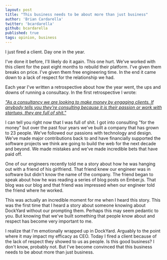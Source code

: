 ```yaml
---
layout: post
title: "This business needs to be about more than just business"
author: 'Brian Cardarella'
twitter: 'bcardarella'
github: bcardarella
published: true
tags: opinion, business
---
```


I just fired a client. Day one in the year.

I've done it before, I'll likely do it again. This one hurt. We've
worked with this client for the past eight months to rebuild their
platform. I've given them breaks on price. I've given them free
engineering time. In the end it came down to a lack of respect for the
relationship we had.

Each year I've written a retrospective about how the year went, the ups
and downs of running a consultacy. In the first retrospective I wrote:

[*"As a consultancy we are looking to make money by engaging clients. If
anybody tells you they're consulting because it is their passion or work
with startups, they are full of shit."*][shit]

I can tell you right now that I was full of shit. I got into consulting
"for the money" but over the past four years we've built a company that
has grown to 23 people. We've followed our passions with technology and
design. We've made major contributions back to and have financially
supported the software projects we think are going to build the web for
the next decade and beyond. We made mistakes and we've made incredible
bets that have paid off.

One of our engineers recently told me a story about how he was hanging
out with a friend of his girlfriend. That friend knew our engineer was in
software but didn't know the name of the company. The friend began to speak
about how he was reading a series of blog posts on Ember.js. That blog
was our blog and that friend was impressed when our engineer told the friend
where he worked.

This was actually an incredible moment for me when I
heard this story. This was the first time that I heard a story about
someone knowing about DockYard without our prompting them. Perhaps this
may seem pedantic to you. But knowing that we've built something that
people know about and respect has become very important to me.

I realize that I'm emotionally wrapped up in DockYard. Arguably to the
point where it may impact my efficacy as CEO. Today I
fired a client because of the lack of respect they showed to us as
people. Is this good business? I don't know, probably not. But I've become convinced
that this business needs to be about more than just business.

[shit]: https://dockyard.com/blog/opinion/2012/06/21/lessons-learned-six-month-of-running-dockyard
